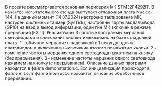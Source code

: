 В проекте рассматривается основная периферия МК STM32F429ZIT. В качестве испытательного стенда выступает отладочная плата Nucleo-144.
На данный момент (14.07.2024) настроено тактирование МК, настроен системный таймер (SysTick), настроены порты ввода/вывода (GPIO) на ввод и вывод информации, один пин МК включен в режиме прерываний (EXTI).
Реализованы 3 простые программы мерцания светодиодами и считывания кнопки, имеющимис на базе отладочной платы. 
1 - обычное мерцание с задержкой в 1 секунду одним светодиодом и включение/выключение второго по нажатию кнопки.
2 - изменение частоты мерцания одного светодиода нажатием на кнопку (без прерывания).
3 - изменение частоты мерцания одного светодиода нажатием на кнопку (с прерыванием).
Описание данных программ находятся в файле demonstration.c.
Вся инициализация происходит в файле init.c.
В файле interrupt.c находится описание обработчиков прерываний.